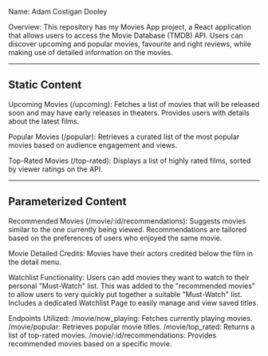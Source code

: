 Name: Adam Costigan Dooley

Overview:
This repository has my Movies App project, a React application that allows users to access the Movie Database (TMDB) API. Users can discover upcoming and popular movies, favourite and right reviews, while making use of detailed information on the movies.


------------------------------------------------------------------------------------------------------------------
Static Content
------------------------------------------------------------------------------------------------------------------

Upcoming Movies (/upcoming):
Fetches a list of movies that will be released soon and may have early releases in theaters.
Provides users with details about the latest films.

Popular Movies (/popular):
Retrieves a curated list of the most popular movies based on audience engagement and views.

Top-Rated Movies (/top-rated):
Displays a list of highly rated films, sorted by viewer ratings on the API.


------------------------------------------------------------------------------------------------------------------
Parameterized Content
------------------------------------------------------------------------------------------------------------------

Recommended Movies (/movie/:id/recommendations):
Suggests movies similar to the one currently being viewed.
Recommendations are tailored based on the preferences of users who enjoyed the same movie.

Movie Detailed Credits:
Movies have their actors credited below the film in the detail menu.

Watchlist Functionality:
Users can add movies they want to watch to their personal "Must-Watch" list. This was added to the "recommended movies" to allow users to very quickly put together a suitable "Must-Watch" list.
Includes a dedicated Watchlist Page to easily manage and view saved titles.

Endpoints Utilized:
/movie/now_playing: Fetches currently playing movies.
/movie/popular: Retrieves popular movie titles.
/movie/top_rated: Returns a list of top-rated movies.
/movie/:id/recommendations: Provides recommended movies based on a specific movie.
